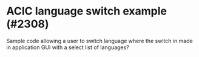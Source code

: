 # ACIC language switch example (#2308)

Sample code allowing a user to switch language where the switch in made in application GUI with a select list of languages?